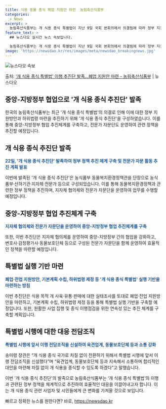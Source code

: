 ```yaml
---
title: 식용 동물 종식 폐업 지원안 마련  농림축산식품부
categories:
  - News
excerpt: >
  농림축산식품부는 개 식용 종식 특별법이 지난 9일 국회 본회의에서 의결됨에 따라 정부 지원방안과 하위법령 마…
feature_text: >
  ## 뉴스다오 실시간 뉴스 속보입니다.

  농림축산식품부는 개 식용 종식 특별법이 지난 9일 국회 본회의에서 의결됨에 따라 정부 지원방안과 하위법령 마…
image: 'https://newsdao.kr/res/images/meta/newsdao_breakingnews.jpg'
---
```


![뉴스다오 속보](https://newsdao.kr/res/images/meta/newsdao_breakingnews.jpg)

<p>출처: <a href="https://newsdao.kr/3048" rel="dofollow">‘개 식용 종식 특별법’ 이행 추진단 발족…폐업 지원안 마련 - 농림축산식품부</a> | 뉴스다오</p>

<h2>중앙-지방정부 협업으로 '개 식용 종식 추진단' 발족</h2>
<p data-ke-size="size16"></p>

한국의 농림축산식품부는 최근 '개 식용 종식 특별법'의 의결로 인해 이에 대한 정부 지원방안과 하위법령 마련을 추진하기 위해 '개 식용 종식 추진단'을 구성하였습니다. 이를 통해 중앙-지방정부 협업 추진체계를 구축하고, 전문가 자문단도 운영하여 관련 정책을 추진할 예정입니다.

<h2>개 식용 종식 추진단 발족</h2>
<p><b><span style="color: #1a5490;">22일, '개 식용 종식 추진단' 발족하여 정부 정책 추진 체계 구축 및 전문가 자문 활동 추진 계획 발표</span></b></p>
이번에 발족된 '개 식용 종식 추진단'은 농식품부 동물복지환경정책관을 단장으로 농식품부·산하기관·지자체·전문가 등으로 구성되었습니다. 이를 통해 동물복지환경정책과 관련한 정부 정책을 추진하며, 지자체 협의체와 전문가 자문단을 운영하여 업무를 수행할 예정입니다.

<h2>중앙-지방정부 협업 추진체계 구축</h2>
<p><b><span style="color: #1a5490;">지자체 협의체와 전문가 자문단을 운영하여 중앙-지방정부 협업 추진체계를 구축</span></b></p>
또한, 이번 추진단은 지자체 협의체를 운영하여 중앙-지방정부 간의 협업을 강화하고, 변호사·감정평가사·동물보호단체 등으로 구성된 전문가 자문단을 함께 운영하여 효율적인 정책을 마련할 예정입니다.

<h2>특별법 실행 기반 마련</h2>
<p><b><span style="color: #1a5490;">폐업·전업 지원방안, 기본계획 수립, 하위법령 제정 등 '개 식용 종식 특별법' 실행 기반을 마련하는 방침</span></b></p>
이번 추진단은 식용 목적 개 사육·유통·판매에 대한 실태조사를 토대로 폐업·전업 지원방안을 마련하고, 기본계획 수립, 하위법령 제정 등을 통해 특별법 실행 기반을 구축할 예정입니다. 또한, 원활한 사업 집행 및 종식 이행점검을 위한 연속성 있는 추진 체계를 구축할 계획입니다.

<h2>특별법 시행에 대한 대응 전담조직</h2>
<p><b><span style="color: #1a5490;">특별법 시행에 앞서 이행 전담조직을 신설하여 육견업계, 동물보호단체 등과 소통 강화</span></b></p>
송미령 장관은 “개 식용 종식 국가로 차질 없이 전환하기 위해서 특별법 시행에 앞서 이행 전담조직을 신설했다”며 “육견업계, 동물보호단체 등과 지속해서 소통하며 합리적인 대안을 마련해 차질 없이 개 식용을 종식할 수 있도록 하겠다”고 말했습니다.
 
이번 '개 식용 종식 추진단'의 발족으로 농림축산식품부는 ‘개 식용 종식 특별법’의 이행과 관련된 정부 정책을 체계적으로 추진하여 효율적인 대응을 이끌어내고자 합니다. 이는 개 식용 종식 관련 사업자 및 시민들에게 큰 변화를 가져올 것으로 보입니다. 

빠르고 정확한 뉴스를 원한다면? 바로, <a href="https://newsdao.kr" rel="dofollow">https://newsdao.kr</a>


    
